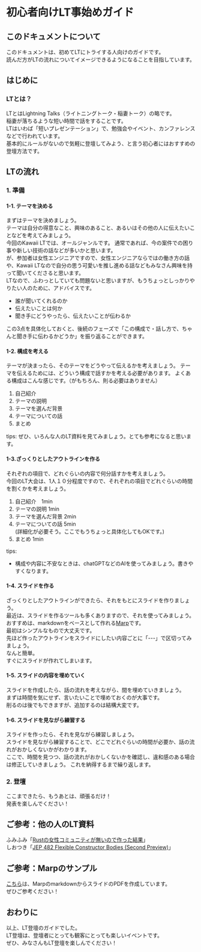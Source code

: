 # 初心者向けLT事始めガイド
## このドキュメントについて
このドキュメントは、初めてLTにトライする人向けのガイドです。  
読んだ方がLTの流れについてイメージできるようになることを目指しています。
## はじめに
### LTとは？
LTとはLightning Talks（ライトニングトーク・稲妻トーク）の略です。  
稲妻が落ちるような短い時間で話をすることです。  
LTはいわば「短いプレゼンテーション」で、勉強会やイベント、カンファレンスなどで行われています。  
基本的にルールがないので気軽に登壇してみよう、と言う初心者にはおすすめの登壇方法です。

## LTの流れ
### 1. 準備
#### 1-1. テーマを決める
まずはテーマを決めましょう。  
テーマは自分の得意なこと、興味のあること、あるいはその他の人に伝えたいことなどを考えてみましょう。  
今回のKawaii LTでは、オールジャンルです。
通常であれば、今の案件での困り事や新しい技術の話などが多いかと思います。  
が、参加者は女性エンジニアですので、女性エンジニアならではの働き方の話や、Kawaii LTなので自分の思う可愛いを推し進める話などもみなさん興味を持って聞いてくださると思います。  
LTなので、ふわっとしていても問題ないと思いますが、もうちょっとしっかりやりたい人のために、アドバイスです。  
- 誰が聞いてくれるのか
- 伝えたいことは何か
- 聞き手にどうやったら、伝えたいことが伝わるか  

この3点を具体化しておくと、後続のフェーズで「この構成で・話し方で、ちゃんと聞き手に伝わるかどうか」を振り返ることができます。  

#### 1-2. 構成を考える
テーマが決まったら、そのテーマをどうやって伝えるかを考えましょう。
テーマを伝えるためには、どういう構成で話すかを考える必要があります。
よくある構成はこんな感じです。（がもちろん、則る必要はありません）
1. 自己紹介
2. テーマの説明
3. テーマを選んだ背景
4. テーマについての話
5. まとめ

tips: ぜひ、いろんな人のLT資料を見てみましょう。とても参考になると思います。

#### 1-3.ざっくりとしたアウトラインを作る 
それぞれの項目で、どれぐらいの内容で何分話すかを考えましょう。  
今回のLT大会は、1人１０分程度ですので、それぞれの項目でどれぐらいの時間を割くかを考えましょう。
1. 自己紹介　1min
2. テーマの説明 1min
3. テーマを選んだ背景 2min
4. テーマについての話 5min  
   (詳細化が必要そう。ここでもうちょっと具体化してもOKです。)
5. まとめ 1min

tips: 
- 構成や内容に不安なときは、chatGPTなどのAIを使ってみましょう。書きやすくなります。

#### 1-4. スライドを作る
ざっくりとしたアウトラインができたら、それをもとにスライドを作りましょう。  
最近は、スライドを作るツールも多くありますので、それを使ってみましょう。  
おすすめは、markdownをベースとして作れる[Marp](https://marp.app/)です。  
最初はシンプルなもので大丈夫です。    
先ほど作ったアウトラインをスライドにしたい内容ごとに「---」で区切ってみましょう。  
なんと簡単。  
すぐにスライドが作れてしまいます。

#### 1-5. スライドの内容を埋めていく
スライドを作成したら、話の流れを考えながら、間を埋めていきましょう。  
まずは時間を気にせず、言いたいことで埋めておくのが大事です。  
削るのは後でもできますが、追加するのは結構大変です。  

#### 1-6. スライドを見ながら練習する
スライドを作ったら、それを見ながら練習しましょう。  
スライドを見ながら練習することで、どこでどれぐらいの時間が必要か、話の流れがおかしくないかがわかります。  
ここで、時間を見つつ、話の流れがおかしくないかを確認し、違和感のある場合は修正していきましょう。
これを納得するまで繰り返します。

### 2. 登壇
ここまできたら、もうあとは、頑張るだけ！  
発表を楽しんでください！


## ご参考：他の人のLT資料
ふみふみ「[Rustの女性コミュニティが無いので作った結果](https://www.docswell.com/s/2323-code/K4VQ4G-2024-08-17-201543)」  
しおつき「[JEP 482 Flexible Constructor Bodies (Second Preview)](https://speakerdeck.com/marikashiotsuki/12-jjug-naitosemina-jep-482-flexible-constructor-bodies-second-preview)」

## ご参考：Marpのサンプル
[こちら](/samples)は、MarpのmarkdownからスライドのPDFを作成しています。  
ぜひご参考ください！

## おわりに
以上、LT登壇のガイドでした。  
LT登壇は、登壇者にとっても観客にとっても楽しいイベントです。    
ぜひ、みなさんもLT登壇を楽しんでください！
